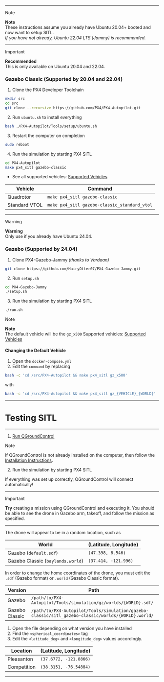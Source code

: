 
---

> [!NOTE]
> **Note**  
> These instructions assume you already have Ubuntu 20.04+ booted and now want to setup SITL.  
> *If you have not already, Ubuntu 22.04 LTS (Jammy) is recommended.*

---

> [!IMPORTANT]
> **Recommended**  
> This is only available on Ubuntu 20.04 and 22.04.

### Gazebo Classic (Supported by 20.04 and 22.04)

1. Clone the PX4 Developer Toolchain

```bash
mkdir src
cd src
git clone --recursive https://github.com/PX4/PX4-Autopilot.git
```

2. Run `ubuntu.sh` to install everything

```bash
bash ./PX4-Autopilot/Tools/setup/ubuntu.sh
```

3. Restart the computer on completion
```bash
sudo reboot
```

4. Run the simulation by starting PX4 SITL
```bash
cd PX4-Autopilot
make px4_sitl gazebo-classic
```

 - See all supported vehicles: [Supported Vehicles](https://docs.px4.io/main/en/sim_gazebo_classic/vehicles.html#quadrotor-default)
 
| Vehicle       | Command                                      | 
| ------------- | -------------------------------------------- | 
| Quadrotor     | `make px4_sitl gazebo-classic`               | 
| Standard VTOL | `make px4_sitl gazebo-classic_standard_vtol` | 

---

> [!WARNING]
> **Warning**  
> Only use if you already have Ubuntu 24.04.

### Gazebo (Supported by 24.04)

1. Clone PX4-Gazebo-Jammy *(thanks to Vardaan)*

```bash
git clone https://github.com/HairyOtter07/PX4-Gazebo-Jammy.git
```

2. Run `setup.sh`

```bash
cd PX4-Gazebo-Jammy
./setup.sh
```

3. Run the simulation by starting PX4 SITL

```bash
./run.sh
```

> [!NOTE]
> **Note**  
> The default vehicle will be the `gz_x500`
> Supported vehicles: [Supported Vehicles](https://docs.px4.io/main/en/sim_gazebo_gz/vehicles.html)

#### Changing the Default Vehicle
1. Open the `docker-compose.yml`
2. Edit the `command` by replacing
```bash
bash -c 'cd /src/PX4-Autopilot && make px4_sitl gz_x500'
```
with
```bash
bash -c 'cd /src/PX4-Autopilot && make px4_sitl gz_{VEHICLE}_{WORLD}'
```
---

# Testing SITL

---

1. [Run QGroundControl](../../GCS/QGroundControl.md#Running)
>[!NOTE]
>If QGroundControl is not already installed on the computer, then follow the [Installation Instructions](../../GCS/QGroundControl.md).

2. Run the simulation by starting PX4 SITL

If everything was set up correctly, QGroundControl will connect automatically!

---

> [!IMPORTANT]
> **Try** creating a mission using QGroundControl and executing it. You should be able to see the drone in Gazebo arm, takeoff, and follow the mission as specified.

___

The drone will appear to be in a random location, such as 

| World       | (Latitude, Longitude)                                      | 
| ------------- | -------------------------------------------- | 
| Gazebo (`default.sdf`)     | `(47.398, 8.546)`           | 
| Gazebo Classic (`baylands.world`) | `(37.414, -121.996)` | 


In order to change the home coordinates of the drone, you must edit the `.sdf` (Gazebo format) or `.world` (Gazebo Classic format).

| Version       | Path                                      | 
| ------------- | -------------------------------------------- | 
| Gazebo         | `/path/to/PX4-Autopilot/Tools/simulation/gz/worlds/{WORLD}.sdf/`           | 
| Gazebo Classic | `/path/to/PX4-Autopilot/Tools/simulation/gazebo-classic/sitl_gazebo-classic/worlds/{WORLD}.world/` | 

1. Open the file depending on what version you have installed
2. Find the `<spherical_coordinates>`  tag
3. Edit the `<latitude_deg>` and `<longitude_deg>` values accordingly.

| Location       | (Latitude, Longitude)                                      | 
| ------------- | -------------------------------------------- | 
| Pleasanton     | `(37.6772, -121.8866)`           | 
| Competition | `(38.3151, -76.54884)`|

---
